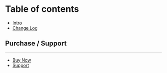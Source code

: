 # Table of contents

* [Intro](README.md)
* [Change Log](change-log.md)

## Purchase / Support

---

* [Buy Now](https://1.envato.market/skusfw)
* [Support](https://support.varunsridharan.in)

